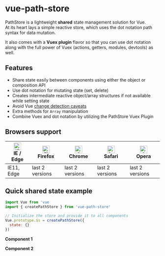 # vue-path-store

PathStore is a lightweight **shared** state management solution for Vue.  
At its heart lays a simple reactive store, which uses the dot notation path syntax for data mutation.  

It also comes with a **Vuex plugin** flavor so that you can use dot notation along with the
full power of Vuex (actions, getters, modules, devtools) as well.

## Features
- Share state easily between components using either the object or composition API
- Use dot notation for mutating state (set, delete)
- Creates intermediate reactive object/array structures if not available while setting state
- Avoid Vue [change detection caveats](https://vuejs.org/v2/guide/reactivity.html#Change-Detection-Caveats)
- Extra methods for `Array` manipulation
- Combine Vuex and dot notation by utilizing the PathStore Vuex Plugin

## Browsers support

| [<img src="https://raw.githubusercontent.com/alrra/browser-logos/master/src/edge/edge_48x48.png" alt="IE / Edge" width="24px" height="24px" />](http://godban.github.io/browsers-support-badges/)<br/>IE / Edge | [<img src="https://raw.githubusercontent.com/alrra/browser-logos/master/src/firefox/firefox_48x48.png" alt="Firefox" width="24px" height="24px" />](http://godban.github.io/browsers-support-badges/)<br/>Firefox | [<img src="https://raw.githubusercontent.com/alrra/browser-logos/master/src/chrome/chrome_48x48.png" alt="Chrome" width="24px" height="24px" />](http://godban.github.io/browsers-support-badges/)<br/>Chrome | [<img src="https://raw.githubusercontent.com/alrra/browser-logos/master/src/safari/safari_48x48.png" alt="Safari" width="24px" height="24px" />](http://godban.github.io/browsers-support-badges/)<br/>Safari | [<img src="https://raw.githubusercontent.com/alrra/browser-logos/master/src/opera/opera_48x48.png" alt="Opera" width="24px" height="24px" />](http://godban.github.io/browsers-support-badges/)<br/>Opera |
| --------- | --------- | --------- | --------- | --------- |
| IE11, Edge| last 2 versions| last 2 versions| last 2 versions| last 2 versions

## Quick shared state example

```js
import Vue from 'vue
import { createPathStore } from 'vue-path-store'

// Initialize the store and provide it to all components
Vue.prototype.$s = createPathStore({
  state: {}
})

```

**Component 1**
<vue-example file="Intro/Intro1" class="mt-1 mb-2" />

**Component 2**
<vue-example file="Intro/Intro2" class="mt-1" />